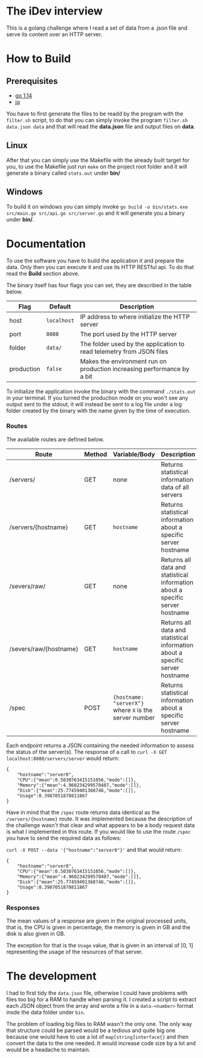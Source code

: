 # The iDev interview

This is a golang challenge where I read a set of data from a .json file and
serve its content over an HTTP server.

# How to Build

## Prerequisites

- [go 1.14](https://golang.org/dl/)
- [jq](https://stedolan.github.io/jq/download/)

You have to first generate the files to be readd by the program with the
`filter.sh` script, to do that you can simply invoke the program `filter.sh
data.json data` and that will read the **data.json** file and output files on
**data**.

## Linux

After that you can simply use the Makefile with the already built target for
you, to use the Makefile just run `make` on the project root folder and it will
generate a binary called `stats.out` under **bin/**

## Windows

To build it on windows you can simply invoke `go build -o bin/stats.exe
src/main.go src/api.go src/server.go` and it will generate you a binary under
**bin/**.

# Documentation

To use the software you have to build the application it and prepare the data.
Only then you can execute it and use its HTTP RESTful api. To do that read the
**Build** section above.

The binary itself has four flags you can set, they are described in the table
below.

| Flag | Default | Description |
|------|---------|-------------|
| host | `localhost`| IP address to where initialize the HTTP server |
| port | `8080` | The port used by the HTTP server |
| folder | `data/` | The folder used by the application to read telemetry from JSON files |
| production | `false` | Makes the environment run on production increasing performance by a bit |

To initialize the application invoke the binary with the command `./stats.out`
in your terminal. If you turned the production mode on you won't see any output
sent to the stdout, it will instead be sent to a log file under a log folder
created by the binary with the name given by the time of execution.

### Routes

The available routes are defined below.

| Route | Method | Variable/Body | Description |
|-------|--------|----------|-------------|
| /servers/ | GET | none | Returns statistical information data of all servers |
| /servers/{hostname} | GET | `hostname` | Returns statistical information about a specific server hostname |
| /severs/raw/ | GET | none | Returns all data and statistical information about a specific server hostname |
| /severs/raw/{hostname} | GET | `hostname` | Returns all data and statistical information about a specific server hostname |
| /spec | POST | `{hostname: "serverX"}` where `X` is the server number | Returns statistical information about a specific server hostname |

Each endpoint returns a JSON containing the needed information to assess the
status of the server(s). The response of a call to
`curl -X GET localhost:8080/servers/server` would return:

```
{
    "hostname":"server0",
    "CPU":{"mean":0.5030763415151056,"mode":[]},
    "Memory":{"mean":4.960234299570407,"mode":[]},
    "Disk":{"mean":25.77459401368746,"mode":[]},
    "Usage":0.3987051870811867
}
```

Have in mind that the `/spec` route returns data identical as the
`/servers/{hostname}` route. It was implemented because the description of the
challenge wasn't that clear and what appears to be a body request data is what I
implemented in this route. If you would like to use the route `/spec` you have
to send the required data as follows:

`curl -X POST --data '{"hostname":"server0"}'` and  that would return:

```
{
    "hostname":"server0",
    "CPU":{"mean":0.5030763415151056,"mode":[]},
    "Memory":{"mean":4.960234299570407,"mode":[]},
    "Disk":{"mean":25.77459401368746,"mode":[]},
    "Usage":0.3987051870811867
}
```

### Responses

The mean values of a response are given in the original processed units, that
is, the CPU is given in percentage, the memory is given in GB and the disk is
also given in GB.

The exception for that is the `Usage` value, that is given in an interval of [0,
1] representing the usage of the resources of that server.

# The development

I had to first tidy the `data.json` file, otherwise I could have problems with
files too big for a RAM to handle when parsing it. I created a script to extract
each JSON object from the array and wrote a file in a `data-<number>` format
insde the data folder under `bin`.

The problem of loading big files to RAM wasn't the only one. The only way that
structure could be parsed would be a tedious and quite big one because one would
have to use a lot of `map[string]interface{}` and then convert the data to the
one needed. It would increase code size by a lot and would be a headache to
maintain.

